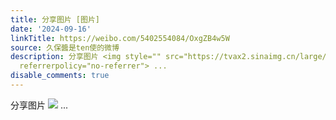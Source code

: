 ```yaml
---
title: 分享图片 [图片]
date: '2024-09-16'
linkTitle: https://weibo.com/5402554084/OxgZB4w5W
source: 久保醬是ten使的微博
description: 分享图片 <img style="" src="https://tvax2.sinaimg.cn/large/005TCz76gy1htpqtpg9fzj31400u07am.jpg"
  referrerpolicy="no-referrer"> ...
disable_comments: true
---
```

分享图片 <img style="" src="https://tvax2.sinaimg.cn/large/005TCz76gy1htpqtpg9fzj31400u07am.jpg" referrerpolicy="no-referrer"> ...